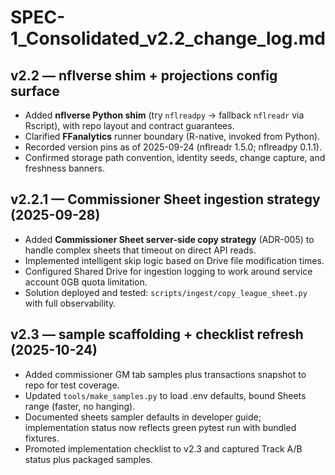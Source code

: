 # SPEC-1_Consolidated_v2.2_change_log.md

## v2.2 — nflverse shim + projections config surface

- Added **nflverse Python shim** (try `nflreadpy` → fallback `nflreadr` via Rscript), with repo layout and contract guarantees.
- Clarified **FFanalytics** runner boundary (R-native, invoked from Python).
- Recorded version pins as of 2025-09-24 (nflreadr 1.5.0; nflreadpy 0.1.1).
- Confirmed storage path convention, identity seeds, change capture, and freshness banners.

## v2.2.1 — Commissioner Sheet ingestion strategy (2025-09-28)

- Added **Commissioner Sheet server-side copy strategy** (ADR-005) to handle complex sheets that timeout on direct API reads.
- Implemented intelligent skip logic based on Drive file modification times.
- Configured Shared Drive for ingestion logging to work around service account 0GB quota limitation.
- Solution deployed and tested: `scripts/ingest/copy_league_sheet.py` with full observability.

## v2.3 — sample scaffolding + checklist refresh (2025-10-24)

- Added commissioner GM tab samples plus transactions snapshot to repo for test coverage.
- Updated `tools/make_samples.py` to load .env defaults, bound Sheets range (faster, no hanging).
- Documented sheets sampler defaults in developer guide; implementation status now reflects green pytest run with bundled fixtures.
- Promoted implementation checklist to v2.3 and captured Track A/B status plus packaged samples.

